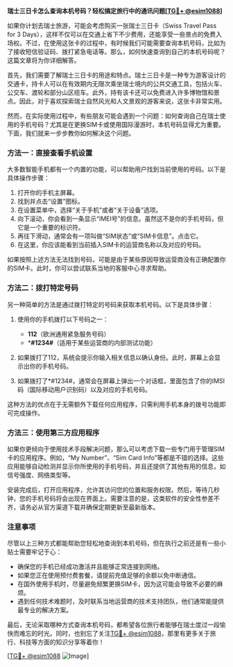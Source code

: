 **瑞士三日卡怎么查询本机号码？轻松搞定旅行中的通讯问题[[TG💪+ @esim1088](https://t.me/s/esim1088)]**

如果你计划去瑞士旅游，可能会考虑购买一张瑞士三日卡（Swiss Travel Pass for 3 Days），这样不仅可以在交通上省下不少费用，还能享受一些景点的免费入场权。不过，在使用这张卡的过程中，有时候我们可能需要查询本机号码，比如为了接收短信验证码、拨打紧急电话等。那么，如何快速查询到自己的本机号码呢？这篇文章将为你详细解答。

首先，我们需要了解瑞士三日卡的用途和特点。瑞士三日卡是一种专为游客设计的交通卡，持卡人可以在有效期内无限次乘坐瑞士境内的公共交通工具，包括火车、公交车、渡轮和部分山区缆车。此外，持有该卡还可以免费进入许多博物馆和景点。因此，对于喜欢探索瑞士自然风光和人文景观的游客来说，这张卡非常实用。

然而，在实际使用过程中，有些朋友可能会遇到一个问题：如何查询自己在瑞士使用的手机号码？尤其是在更换SIM卡或使用国际漫游时，本机号码显得尤为重要。下面，我们就来一步步教你如何解决这个问题。

### 方法一：直接查看手机设置

大多数智能手机都有一个内置的功能，可以帮助用户找到当前使用的号码。以下是具体操作步骤：

1. 打开你的手机主屏幕。
2. 找到并点击“设置”图标。
3. 在设置菜单中，选择“关于手机”或者“关于设备”选项。
4. 向下滚动，你会看到一条显示“IMEI号”的信息。虽然这不是你的手机号码，但它是一个重要的标识符。
5. 再往下滑动，通常会有一项叫做“SIM状态”或“SIM卡信息”。点击它。
6. 在这里，你应该能看到当前插入SIM卡的运营商名称以及对应的号码。

如果按照上述方法无法找到号码，可能是由于某些原因导致运营商没有正确配置你的SIM卡。此时，你可以尝试联系当地的客服中心寻求帮助。

### 方法二：拨打特定号码

另一种简单的方法是通过拨打特定的号码来获取本机号码。以下是具体步骤：

1. 使用你的手机拨打以下号码之一：
   - **112**（欧洲通用紧急服务号码）
   - ***#1234#**（适用于某些运营商的内部测试功能）

2. 如果拨打了112，系统会提示你输入相关信息以确认身份。此时，屏幕上会显示出你的手机号码。

3. 如果拨打了*#1234#，通常会在屏幕上弹出一个对话框，里面包含了你的IMSI码（国际移动用户识别码）以及对应的手机号码。

这种方法的优点在于无需额外下载任何应用程序，只需利用手机本身的拨号功能即可完成操作。

### 方法三：使用第三方应用程序

如果你更倾向于使用技术手段解决问题，那么可以考虑下载一些专门用于管理SIM卡的应用程序。例如，“My Number”、“Sim Card Info”等都是不错的选择。这些应用能够自动检测并显示你所使用的手机号码，并且还提供了其他有用的信息，如信号强度、网络类型等。

安装完成后，打开应用程序，允许其访问您的位置和服务权限。然后，等待几秒钟，您的手机号码将会出现在界面上。需要注意的是，这类软件的安全性参差不齐，请务必从官方渠道下载并确保定期更新至最新版本。

### 注意事项

尽管以上三种方式都能帮助您轻松地查询到本机号码，但在执行之前还是有一些小贴士需要牢记于心：

- 确保您的手机已经成功激活并且能够正常连接到网络。
- 如果您正在使用预付费套餐，请提前充值足够的余额以免中断通信。
- 在国外使用手机时，尽量避免频繁更换SIM卡，因为这可能会导致不必要的麻烦。
- 遇到任何技术难题时，及时联系当地运营商的技术支持团队，他们通常能提供最专业的解决方案。

最后，无论采取哪种方式查询本机号码，都希望各位旅行者能够在瑞士度过一段愉快而难忘的时光。同时，也别忘了关注[TG💪+ @esim1088](https://t.me/s/esim1088)，那里有更多关于旅行、科技等方面的知识分享等着你！

[[TG💪+ @esim1088](https://t.me/s/esim1088) ![Image](https://i.postimg.cc/4NQfJmqS/Snipaste-2025-05-13-00-14-12.png)]